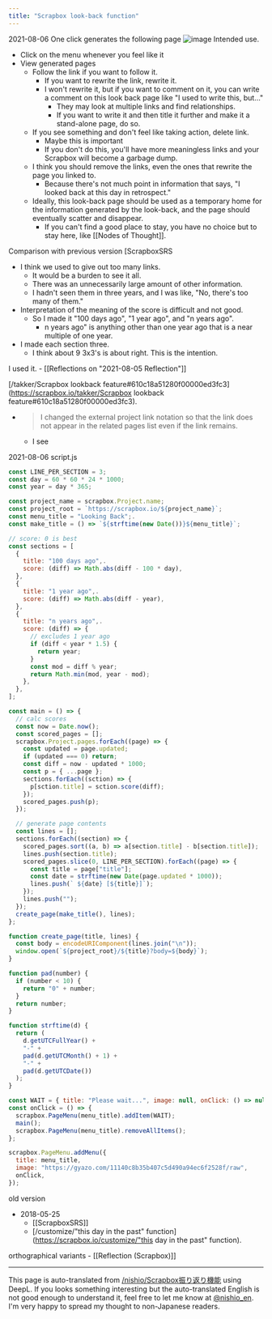 ```yaml
---
title: "Scrapbox look-back function"
---
```


2021-08-06 One click generates the following page
![image](https://gyazo.com/5a863b3913690508695b5d0b210c2619/thumb/1000)
Intended use.
- Click on the menu whenever you feel like it
- View generated pages
    - Follow the link if you want to follow it.
        - If you want to rewrite the link, rewrite it.
        - I won't rewrite it, but if you want to comment on it, you can write a comment on this look back page like "I used to write this, but..."
            - They may look at multiple links and find relationships.
            - If you want to write it and then title it further and make it a stand-alone page, do so.
    - If you see something and don't feel like taking action, delete link.
        - Maybe this is important
        - If you don't do this, you'll have more meaningless links and your Scrapbox will become a garbage dump.
    - I think you should remove the links, even the ones that rewrite the page you linked to.
        - Because there's not much point in information that says, "I looked back at this day in retrospect."
    - Ideally, this look-back page should be used as a temporary home for the information generated by the look-back, and the page should eventually scatter and disappear.
        - If you can't find a good place to stay, you have no choice but to stay here, like [[Nodes of Thought]].

Comparison with previous version [ScrapboxSRS
- I think we used to give out too many links.
    - It would be a burden to see it all.
    - There was an unnecessarily large amount of other information.
    - I hadn't seen them in three years, and I was like, "No, there's too many of them."
- Interpretation of the meaning of the score is difficult and not good.
    - So I made it "100 days ago", "1 year ago", and "n years ago".
        - n years ago" is anything other than one year ago that is a near multiple of one year.
- I made each section three.
    - I think about 9 3x3's is about right. This is the intention.

I used it.
    - [[Reflections on "2021-08-05 Reflection"]]

[/takker/Scrapbox lookback feature#610c18a51280f00000ed3fc3](https://scrapbox.io/takker/Scrapbox lookback feature#610c18a51280f00000ed3fc3).
- > I changed the external project link notation so that the link does not appear in the related pages list even if the link remains.
    - I see

2021-08-06
script.js

```javascript
const LINE_PER_SECTION = 3;
const day = 60 * 60 * 24 * 1000;
const year = day * 365;

const project_name = scrapbox.Project.name;
const project_root = `https://scrapbox.io/${project_name}`;
const menu_title = "Looking Back";.
const make_title = () => `${strftime(new Date())}${menu_title}`;

// score: 0 is best
const sections = [
  {
    title: "100 days ago",.
    score: (diff) => Math.abs(diff - 100 * day),
  },
  {
    title: "1 year ago",.
    score: (diff) => Math.abs(diff - year),
  },
  {
    title: "n years ago",.
    score: (diff) => {
      // excludes 1 year ago
      if (diff < year * 1.5) {
        return year;
      }
      const mod = diff % year;
      return Math.min(mod, year - mod);
    },
  },
];

const main = () => {
  // calc scores
  const now = Date.now();
  const scored_pages = [];
  scrapbox.Project.pages.forEach((page) => {
    const updated = page.updated;
    if (updated === 0) return;
    const diff = now - updated * 1000;
    const p = { ...page };
    sections.forEach((sction) => {
      p[sction.title] = sction.score(diff);
    });
    scored_pages.push(p);
  });

  // generate page contents
  const lines = [];
  sections.forEach((section) => {
    scored_pages.sort((a, b) => a[section.title] - b[section.title]);
    lines.push(section.title);
    scored_pages.slice(0, LINE_PER_SECTION).forEach((page) => {
      const title = page["title"];
      const date = strftime(new Date(page.updated * 1000));
      lines.push(` ${date} [${title}]`);
    });
    lines.push("");
  });
  create_page(make_title(), lines);
};

function create_page(title, lines) {
  const body = encodeURIComponent(lines.join("\n"));
  window.open(`${project_root}/${title}?body=${body}`);
}

function pad(number) {
  if (number < 10) {
    return "0" + number;
  }
  return number;
}

function strftime(d) {
  return (
    d.getUTCFullYear() +
    "-" +
    pad(d.getUTCMonth() + 1) +
    "-" +
    pad(d.getUTCDate())
  );
}

const WAIT = { title: "Please wait...", image: null, onClick: () => null };
const onClick = () => {
  scrapbox.PageMenu(menu_title).addItem(WAIT);
  main();
  scrapbox.PageMenu(menu_title).removeAllItems();
};

scrapbox.PageMenu.addMenu({
  title: menu_title,
  image: "https://gyazo.com/11140c8b35b407c5d490a94ec6f2528f/raw",
  onClick,
});
```


old version
- 2018-05-25
    - [[ScrapboxSRS]]
    - [/customize/"this day in the past" function](https://scrapbox.io/customize/"this day in the past" function).

orthographical variants
    - [[Reflection (Scrapbox)]]

---
This page is auto-translated from [/nishio/Scrapbox振り返り機能](https://scrapbox.io/nishio/Scrapbox振り返り機能) using DeepL. If you looks something interesting but the auto-translated English is not good enough to understand it, feel free to let me know at [@nishio_en](https://twitter.com/nishio_en). I'm very happy to spread my thought to non-Japanese readers.